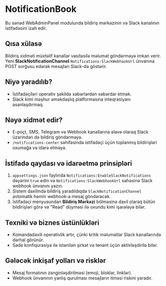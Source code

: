 # NotificationBook

Bu sənəd WebAdminPanel modulunda bildiriş mərkəzinin və Slack kanalının istifadəsini izah edir.

## Qısa xülasə
Bildiriş xidməti müxtəlif kanallar vasitəsilə məlumat göndərməyə imkan verir. Yeni **SlackNotificationChannel** `Notifications:SlackWebhookUrl` ünvanına POST sorğusu edərək mesajları Slack-də göstərir.

## Niyə yaradılıb?
- İstifadəçiləri operativ şəkildə xəbərlərdən xəbərdar etmək.
- Slack kimi məşhur əməkdaşlıq platformasına inteqrasiyanı asanlaşdırmaq.

## Nəyə xidmət edir?
- E-poçt, SMS, Telegram və Webhook kanallarına əlavə olaraq Slack üzərindən də bildiriş göndərməyə.
- `/notifications-center` səhifəsində istifadəçi üçün toplanmış bildirişləri oxumağa və idarə etməyə.

## İstifadə qaydası və idarəetmə prinsipləri
1. `appsettings.json` faylında `Notifications:EnableSlackNotifications` dəyərini `true` edin və `Notifications:SlackWebhookUrl` sahəsinə Slack webhook ünvanını yazın.
2. Sistem daxilində bildiriş yaradıldıqda `SlackNotificationChannel` avtomatik həmin webhook-a mesaj göndərəcək.
3. İstifadəçi menyusundan **Bildiriş Mərkəzi** bölməsinə daxil olaraq bütün bildirişləri görə və "Read" düyməsi ilə oxundu kimi işarələyə bilər.

## Texniki və biznes üstünlükləri
- Komandadaxili operativlik artır, çünki kritik məlumatlar Slack kanallarında dərhal görünür.
- Sadə konfiqurasiya ilə istənilən şirkət və tenant üçün aktivləşdirilə bilər.

## Gələcək inkişaf yolları və risklər
- Mesaj formatının zənginləşdirilməsi (emoji, bloklar, linklər).
- Webhook ünvanının yanlış qurulması mesajların itməsi riskini yaradır.
